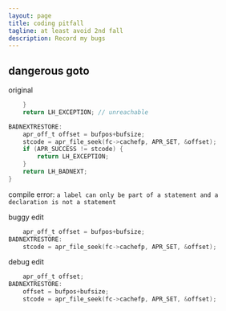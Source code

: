 ```yaml
---
layout: page
title: coding pitfall
tagline: at least avoid 2nd fall
description: Record my bugs
---
```


## dangerous goto

original
```c
	}
	return LH_EXCEPTION; // unreachable

BADNEXTRESTORE:
	apr_off_t offset = bufpos+bufsize;
	stcode = apr_file_seek(fc->cachefp, APR_SET, &offset);
	if (APR_SUCCESS != stcode) {
		return LH_EXCEPTION;
	}
	return LH_BADNEXT;
}
```
compile error: `a label can only be part of a statement and a declaration is not a statement`

buggy edit
```c
	apr_off_t offset = bufpos+bufsize;
BADNEXTRESTORE:
	stcode = apr_file_seek(fc->cachefp, APR_SET, &offset);
```

debug edit
```c
	apr_off_t offset;
BADNEXTRESTORE:
	offset = bufpos+bufsize;
	stcode = apr_file_seek(fc->cachefp, APR_SET, &offset);
```
